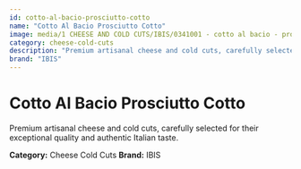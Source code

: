 ```yaml
---
id: cotto-al-bacio-prosciutto-cotto
name: "Cotto Al Bacio Prosciutto Cotto"
image: media/1 CHEESE AND COLD CUTS/IBIS/0341001 - cotto al bacio - prosciutto cotto.jpg
category: cheese-cold-cuts
description: "Premium artisanal cheese and cold cuts, carefully selected for their exceptional quality and authentic Italian taste."
brand: "IBIS"
---
```


# Cotto Al Bacio Prosciutto Cotto

Premium artisanal cheese and cold cuts, carefully selected for their exceptional quality and authentic Italian taste.

**Category:** Cheese Cold Cuts
**Brand:** IBIS
